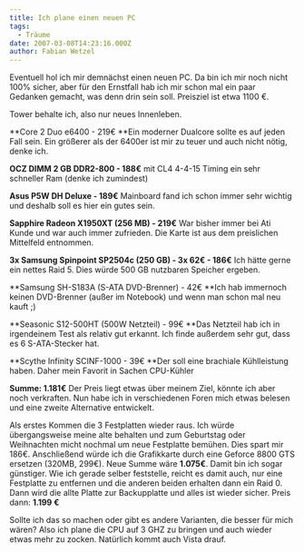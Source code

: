 ```yaml
---
title: Ich plane einen neuen PC
tags:
  - Träume
date: 2007-03-08T14:23:16.000Z
author: Fabian Wetzel
---
```


Eventuell hol ich mir demnächst einen neuen PC. Da bin ich mir noch nicht 100% sicher, aber für den Ernstfall hab ich mir schon mal ein paar Gedanken gemacht, was denn drin sein soll. Preisziel ist etwa 1100 €.

Tower behalte ich, also nur neues Innenleben.

**Core 2 Duo e6400 - 219€
**Ein moderner Dualcore sollte es auf jeden Fall sein. Ein größerer als der 6400er ist mir zu teuer und auch nicht nötig, denke ich.

**OCZ DIMM 2 GB DDR2-800 - 188€**
mit CL4 4-4-15 Timing ein sehr schneller Ram (denke ich zumindest)

**Asus P5W DH Deluxe - 189€**
Mainboard fand ich schon immer sehr wichtig und deshalb soll es hier ein gutes sein.

**Sapphire Radeon X1950XT (256 MB) - 219€**
War bisher immer bei Ati Kunde und war auch immer zufrieden. Die Karte ist aus dem preislichen Mittelfeld entnommen.

**3x Samsung Spinpoint SP2504c (250 GB) - 3x 62€ - 186€**
Ich hätte gerne ein nettes Raid 5\. Dies würde 500 GB nutzbaren Speicher ergeben.

**Samsung SH-S183A (S-ATA DVD-Brenner) - 42€
**Ich hab immernoch keinen DVD-Brenner (außer im Notebook) und wenn man schon mal neu kauft ;)

**Seasonic S12-500HT (500W Netzteil) - 99€
**Das Netzteil hab ich in irgendeinem Test als relativ gut erkannt. Ich finde außerdem sehr gut, dass es 6 S-ATA-Stecker hat.

**Scythe Infinity SCINF-1000 - 39€
**Der soll eine brachiale Kühlleistung haben. Daher mein Favorit in Sachen CPU-Kühler

**Summe: 1.181€**
Der Preis liegt etwas über meinem Ziel, könnte ich aber noch verkraften. Nun habe ich in verschiedenen Foren mich etwas belesen und eine zweite Alternative entwickelt.

Als erstes Kommen die 3 Festplatten wieder raus. Ich würde übergangsweise meine alte behalten und zum Geburtstag oder Weihnachten micht nochmal um neue Festplatte bemühen. Dies spart mir 186€. Anschließend würde ich die Grafikkarte durch eine Geforce 8800 GTS ersetzen (320MB, 299€). Neue Summe wäre **1.075€**. Damit bin ich sogar günstiger. Wie ich gerade selber feststelle, reicht es damit auch, nur eine Festplatte zu entfernen und die anderen beiden erhalten dann ein Raid 0\. Dann wird die allte Platte zur Backupplatte und alles ist wieder sicher. Preis dann: **1.199 €**

Sollte ich das so machen oder gibt es andere Varianten, die besser für mich wären? Also ich plane die CPU auf 3 GHZ zu bringen und auch wieder etwas mehr zu zocken. Natürlich kommt auch Vista drauf.


